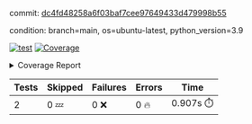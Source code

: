 commit: [dc4fd48258a6f03baf7cee97649433d479998b55](https://github.com/rcmdnk/s3-reader/tree/dc4fd48258a6f03baf7cee97649433d479998b55)

condition: branch=main, os=ubuntu-latest, python_version=3.9

[![test](https://github.com/rcmdnk/s3-reader/actions/workflows/test.yml/badge.svg)](https://github.com/rcmdnk/s3-reader/actions/runs/16828284326)
<a href="https://github.com/rcmdnk/s3-reader/blob/dc4fd48258a6f03baf7cee97649433d479998b55/README.md"><img alt="Coverage" src="https://img.shields.io/badge/Coverage-36%25-red.svg" /></a><details><summary>Coverage Report </summary><table><tr><th>File</th><th>Stmts</th><th>Miss</th><th>Cover</th><th>Missing</th></tr><tbody><tr><td colspan="5"><b>src/s3_reader</b></td></tr><tr><td>&nbsp; &nbsp;<a href="https://github.com/rcmdnk/s3-reader/blob/dc4fd48258a6f03baf7cee97649433d479998b55/src/s3_reader/__init__.py">\_\_init\_\_.py</a></td><td>8</td><td>2</td><td>75%</td><td><a href="https://github.com/rcmdnk/s3-reader/blob/dc4fd48258a6f03baf7cee97649433d479998b55/src/s3_reader/__init__.py#L11-L12">11&ndash;12</a></td></tr><tr><td>&nbsp; &nbsp;<a href="https://github.com/rcmdnk/s3-reader/blob/dc4fd48258a6f03baf7cee97649433d479998b55/src/s3_reader/file.py">file.py</a></td><td>93</td><td>64</td><td>31%</td><td><a href="https://github.com/rcmdnk/s3-reader/blob/dc4fd48258a6f03baf7cee97649433d479998b55/src/s3_reader/file.py#L60-L63">60&ndash;63</a>, <a href="https://github.com/rcmdnk/s3-reader/blob/dc4fd48258a6f03baf7cee97649433d479998b55/src/s3_reader/file.py#L66">66</a>, <a href="https://github.com/rcmdnk/s3-reader/blob/dc4fd48258a6f03baf7cee97649433d479998b55/src/s3_reader/file.py#L69-L76">69&ndash;76</a>, <a href="https://github.com/rcmdnk/s3-reader/blob/dc4fd48258a6f03baf7cee97649433d479998b55/src/s3_reader/file.py#L79-L81">79&ndash;81</a>, <a href="https://github.com/rcmdnk/s3-reader/blob/dc4fd48258a6f03baf7cee97649433d479998b55/src/s3_reader/file.py#L85-L91">85&ndash;91</a>, <a href="https://github.com/rcmdnk/s3-reader/blob/dc4fd48258a6f03baf7cee97649433d479998b55/src/s3_reader/file.py#L95-L99">95&ndash;99</a>, <a href="https://github.com/rcmdnk/s3-reader/blob/dc4fd48258a6f03baf7cee97649433d479998b55/src/s3_reader/file.py#L104-L150">104&ndash;150</a>, <a href="https://github.com/rcmdnk/s3-reader/blob/dc4fd48258a6f03baf7cee97649433d479998b55/src/s3_reader/file.py#L153-L165">153&ndash;165</a></td></tr><tr><td><b>TOTAL</b></td><td><b>103</b></td><td><b>66</b></td><td><b>36%</b></td><td>&nbsp;</td></tr></tbody></table></details>

| Tests | Skipped | Failures | Errors | Time |
| ----- | ------- | -------- | -------- | ------------------ |
| 2 | 0 :zzz: | 0 :x: | 0 :fire: | 0.907s :stopwatch: |

